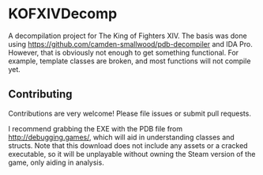 # KOFXIVDecomp
A decompilation project for The King of Fighters XIV. The basis was done using https://github.com/camden-smallwood/pdb-decompiler and IDA Pro. However, that is obviously not enough to get something functional. For example, template classes are broken, and most functions will not compile yet.

## Contributing
Contributions are very welcome! Please file issues or submit pull requests.

I recommend grabbing the EXE with the PDB file from http://debugging.games/, which will aid in understanding classes and structs. Note that this download does not include any assets or a cracked executable, so it will be unplayable without owning the Steam version of the game, only aiding in analysis.
